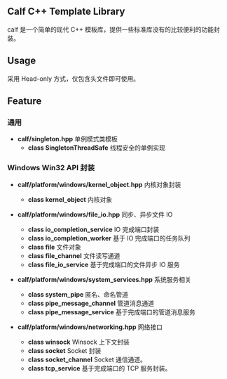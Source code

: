 ## Calf C++ Template Library

calf 是一个简单的现代 C++ 模板库，提供一些标准库没有的比较便利的功能封装。

## Usage

采用 Head-only 方式，仅包含头文件即可使用。

## Feature

### 通用

- **calf/singleton.hpp** 单例模式类模板
  - **class SingletonThreadSafe** 线程安全的单例实现

### Windows Win32 API 封装

- **calf/platform/windows/kernel_object.hpp** 内核对象封装
  - **class kernel_object** 内核对象

- **calf/platform/windows/file_io.hpp** 同步、异步文件 IO
  - **class io_completion_service** IO 完成端口封装
  - **class io_completion_worker** 基于 IO 完成端口的任务队列
  - **class file** 文件对象
  - **class file_channel** 文件读写通道
  - **class file_io_service** 基于完成端口的文件异步 IO 服务

- **calf/platform/windows/system_services.hpp** 系统服务相关
  - **class system_pipe** 匿名、命名管道
  - **class pipe_message_channel** 管道消息通道
  - **class pipe_message_service** 基于完成端口的管道消息服务

- **calf/platform/windows/networking.hpp** 网络接口
  - **class winsock** Winsock 上下文封装
  - **class socket** Socket 封装
  - **class socket_channel** Socket 通信通道。
  - **class tcp_service** 基于完成端口的 TCP 服务封装。


